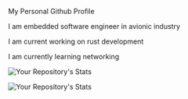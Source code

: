 My Personal Github Profile

I am embedded software engineer in avionic industry

I am current working on rust development

I am currently learning networking

![Your Repository's Stats](https://github-readme-stats.vercel.app/api?username=dogukanarat&theme=blue-green)


![Your Repository's Stats](https://github-readme-stats.vercel.app/api/top-langs/?username=dogukanarat&theme=blue-green)



<!--
**dogukanarat/dogukanarat** is a ✨ _special_ ✨ repository because its `README.md` (this file) appears on your GitHub profile.

Here are some ideas to get you started:

- 🔭 I’m currently working on ...
- 🌱 I’m currently learning ...
- 👯 I’m looking to collaborate on ...
- 🤔 I’m looking for help with ...
- 💬 Ask me about ...
- 📫 How to reach me: ...
- 😄 Pronouns: ...
- ⚡ Fun fact: ...
-->
